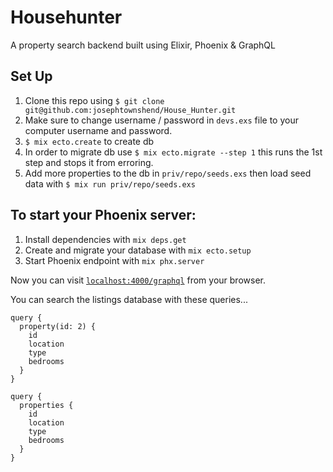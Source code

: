 # Househunter

A property search backend built using Elixir, Phoenix & GraphQL

## Set Up

1. Clone this repo using `$ git clone git@github.com:josephtownshend/House_Hunter.git`
2. Make sure to change username / password in `devs.exs` file to your computer username and password.
3. `$ mix ecto.create` to create db
4. In order to migrate db use `$ mix ecto.migrate --step 1` this runs the 1st step and stops it from erroring.
5. Add more properties to the db in `priv/repo/seeds.exs` then load seed data with `$ mix run priv/repo/seeds.exs`

## To start your Phoenix server:

1. Install dependencies with `mix deps.get`
2. Create and migrate your database with `mix ecto.setup`
3. Start Phoenix endpoint with `mix phx.server`

Now you can visit [`localhost:4000/graphql`](http://localhost:4000/graphiql) from your browser.

You can search the listings database with these queries...
```
query {
  property(id: 2) {
    id
    location
    type
    bedrooms
  }
}
```
```
query {
  properties {
    id
    location
    type
    bedrooms
  }
}
```
